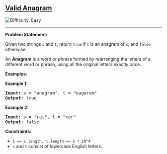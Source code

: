 <h2><a href="https://leetcode.com/problems/valid-anagram">Valid Anagram</a></h2>

<img src='https://img.shields.io/badge/Difficulty-Easy-brightgreen' alt='Difficulty: Easy' /><hr>

<p><strong>Problem Statement:</strong></p>
<p>Given two strings <code>s</code> and <code>t</code>, return <code>true</code> if <code>t</code> is an anagram of <code>s</code>, and <code>false</code> otherwise.</p>

<p>An <strong>Anagram</strong> is a word or phrase formed by rearranging the letters of a different word or phrase, using all the original letters exactly once.</p>

<p><strong>Examples:</strong></p>

<p><strong>Example 1:</strong></p>
<pre>
<strong>Input:</strong> s = "anagram", t = "nagaram"
<strong>Output:</strong> true
</pre>

<p><strong>Example 2:</strong></p>
<pre>
<strong>Input:</strong> s = "rat", t = "car"
<strong>Output:</strong> false
</pre>

<p><strong>Constraints:</strong></p>
<ul>
	<li><code>1 &lt;= s.length, t.length &lt;= 5 * 10^4</code></li>
	<li><code>s</code> and <code>t</code> consist of lowercase English letters.</li>
</ul>
